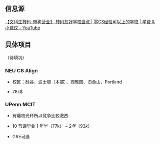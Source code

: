 ## 信息源

[【文科生转码-带狗营业】 转码友好学校盘点 | 零CS经验可以上的学校 | 学费 & 小建议 - YouTube](https://www.youtube.com/watch?v=XVZIyP1B2x4&t=172s)



## 具体项目

（待填坑）

### NEU CS Align

- 校区：硅谷、波士顿（本部）、西雅图、旧金山、Portland

- 78k$

### UPenn MCIT

- 有藤校光环所以竞争比较激烈

- 10 节课毕业 1 年半（77k$）-2 年（93k$）	
- GRE可选
